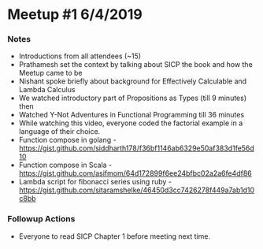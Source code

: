 # Meetup #1 6/4/2019


### Notes

- Introductions from all attendees (~15)
- Prathamesh set the context by talking about SICP the book and how the Meetup came to be
- Nishant spoke briefly about background for Effectively Calculable and Lambda Calculus
- We watched introductory part of Propositions as Types (till 9 minutes) then
- Watched Y-Not Adventures in Functional Programming till 36 minutes
- While watching this video, everyone coded the factorial example in a language of their choice.
- Function compose in golang - https://gist.github.com/siddharth178/f36bf1146ab6329e50af383d1fe56d10
- Function compose in Scala - https://gist.github.com/asifmom/64d172899f6ee24bfbc02a2a6fe4df86
- Lambda script for fibonacci series using ruby - https://gist.github.com/sitaramshelke/46450d3cc7426278f449a7ab1d10c8bb

### Followup Actions

- Everyone to read SICP Chapter 1 before meeting next time.


